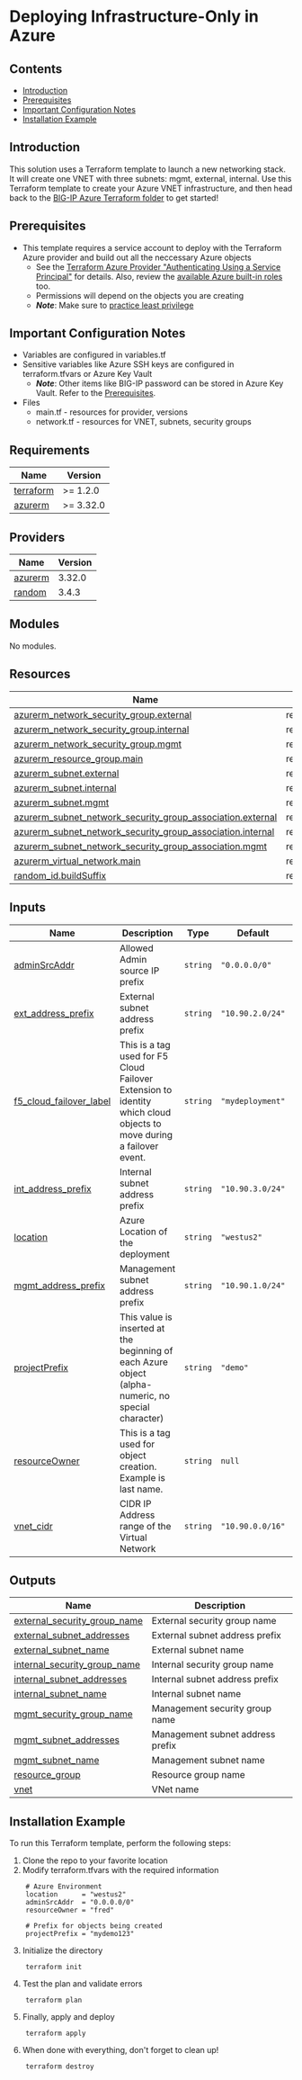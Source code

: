 # Deploying Infrastructure-Only in Azure

## Contents

- [Introduction](#introduction)
- [Prerequisites](#prerequisites)
- [Important Configuration Notes](#important-configuration-notes)
- [Installation Example](#installation-example)

## Introduction

This solution uses a Terraform template to launch a new networking stack. It will create one VNET with three subnets: mgmt, external, internal. Use this Terraform template to create your Azure VNET infrastructure, and then head back to the [BIG-IP Azure Terraform folder](../) to get started!

## Prerequisites

- This template requires a service account to deploy with the Terraform Azure provider and build out all the neccessary Azure objects
  - See the [Terraform Azure Provider "Authenticating Using a Service Principal"](https://www.terraform.io/docs/providers/azurerm/guides/service_principal_client_secret.html) for details. Also, review the [available Azure built-in roles](https://docs.microsoft.com/en-gb/azure/role-based-access-control/built-in-roles) too.
  - Permissions will depend on the objects you are creating
  - ***Note***: Make sure to [practice least privilege](https://docs.microsoft.com/en-us/azure/security/fundamentals/identity-management-best-practices#lower-exposure-of-privileged-accounts)

## Important Configuration Notes

- Variables are configured in variables.tf
- Sensitive variables like Azure SSH keys are configured in terraform.tfvars or Azure Key Vault
  - ***Note***: Other items like BIG-IP password can be stored in Azure Key Vault. Refer to the [Prerequisites](#prerequisites).
- Files
  - main.tf - resources for provider, versions
  - network.tf - resources for VNET, subnets, security groups


<!-- markdownlint-disable no-inline-html -->
<!-- BEGINNING OF PRE-COMMIT-TERRAFORM DOCS HOOK -->
## Requirements

| Name | Version |
|------|---------|
| <a name="requirement_terraform"></a> [terraform](#requirement\_terraform) | >= 1.2.0 |
| <a name="requirement_azurerm"></a> [azurerm](#requirement\_azurerm) | >= 3.32.0 |

## Providers

| Name | Version |
|------|---------|
| <a name="provider_azurerm"></a> [azurerm](#provider\_azurerm) | 3.32.0 |
| <a name="provider_random"></a> [random](#provider\_random) | 3.4.3 |

## Modules

No modules.

## Resources

| Name | Type |
|------|------|
| [azurerm_network_security_group.external](https://registry.terraform.io/providers/hashicorp/azurerm/latest/docs/resources/network_security_group) | resource |
| [azurerm_network_security_group.internal](https://registry.terraform.io/providers/hashicorp/azurerm/latest/docs/resources/network_security_group) | resource |
| [azurerm_network_security_group.mgmt](https://registry.terraform.io/providers/hashicorp/azurerm/latest/docs/resources/network_security_group) | resource |
| [azurerm_resource_group.main](https://registry.terraform.io/providers/hashicorp/azurerm/latest/docs/resources/resource_group) | resource |
| [azurerm_subnet.external](https://registry.terraform.io/providers/hashicorp/azurerm/latest/docs/resources/subnet) | resource |
| [azurerm_subnet.internal](https://registry.terraform.io/providers/hashicorp/azurerm/latest/docs/resources/subnet) | resource |
| [azurerm_subnet.mgmt](https://registry.terraform.io/providers/hashicorp/azurerm/latest/docs/resources/subnet) | resource |
| [azurerm_subnet_network_security_group_association.external](https://registry.terraform.io/providers/hashicorp/azurerm/latest/docs/resources/subnet_network_security_group_association) | resource |
| [azurerm_subnet_network_security_group_association.internal](https://registry.terraform.io/providers/hashicorp/azurerm/latest/docs/resources/subnet_network_security_group_association) | resource |
| [azurerm_subnet_network_security_group_association.mgmt](https://registry.terraform.io/providers/hashicorp/azurerm/latest/docs/resources/subnet_network_security_group_association) | resource |
| [azurerm_virtual_network.main](https://registry.terraform.io/providers/hashicorp/azurerm/latest/docs/resources/virtual_network) | resource |
| [random_id.buildSuffix](https://registry.terraform.io/providers/hashicorp/random/latest/docs/resources/id) | resource |

## Inputs

| Name | Description | Type | Default | Required |
|------|-------------|------|---------|:--------:|
| <a name="input_adminSrcAddr"></a> [adminSrcAddr](#input\_adminSrcAddr) | Allowed Admin source IP prefix | `string` | `"0.0.0.0/0"` | no |
| <a name="input_ext_address_prefix"></a> [ext\_address\_prefix](#input\_ext\_address\_prefix) | External subnet address prefix | `string` | `"10.90.2.0/24"` | no |
| <a name="input_f5_cloud_failover_label"></a> [f5\_cloud\_failover\_label](#input\_f5\_cloud\_failover\_label) | This is a tag used for F5 Cloud Failover Extension to identity which cloud objects to move during a failover event. | `string` | `"mydeployment"` | no |
| <a name="input_int_address_prefix"></a> [int\_address\_prefix](#input\_int\_address\_prefix) | Internal subnet address prefix | `string` | `"10.90.3.0/24"` | no |
| <a name="input_location"></a> [location](#input\_location) | Azure Location of the deployment | `string` | `"westus2"` | no |
| <a name="input_mgmt_address_prefix"></a> [mgmt\_address\_prefix](#input\_mgmt\_address\_prefix) | Management subnet address prefix | `string` | `"10.90.1.0/24"` | no |
| <a name="input_projectPrefix"></a> [projectPrefix](#input\_projectPrefix) | This value is inserted at the beginning of each Azure object (alpha-numeric, no special character) | `string` | `"demo"` | no |
| <a name="input_resourceOwner"></a> [resourceOwner](#input\_resourceOwner) | This is a tag used for object creation. Example is last name. | `string` | `null` | no |
| <a name="input_vnet_cidr"></a> [vnet\_cidr](#input\_vnet\_cidr) | CIDR IP Address range of the Virtual Network | `string` | `"10.90.0.0/16"` | no |

## Outputs

| Name | Description |
|------|-------------|
| <a name="output_external_security_group_name"></a> [external\_security\_group\_name](#output\_external\_security\_group\_name) | External security group name |
| <a name="output_external_subnet_addresses"></a> [external\_subnet\_addresses](#output\_external\_subnet\_addresses) | External subnet address prefix |
| <a name="output_external_subnet_name"></a> [external\_subnet\_name](#output\_external\_subnet\_name) | External subnet name |
| <a name="output_internal_security_group_name"></a> [internal\_security\_group\_name](#output\_internal\_security\_group\_name) | Internal security group name |
| <a name="output_internal_subnet_addresses"></a> [internal\_subnet\_addresses](#output\_internal\_subnet\_addresses) | Internal subnet address prefix |
| <a name="output_internal_subnet_name"></a> [internal\_subnet\_name](#output\_internal\_subnet\_name) | Internal subnet name |
| <a name="output_mgmt_security_group_name"></a> [mgmt\_security\_group\_name](#output\_mgmt\_security\_group\_name) | Management security group name |
| <a name="output_mgmt_subnet_addresses"></a> [mgmt\_subnet\_addresses](#output\_mgmt\_subnet\_addresses) | Management subnet address prefix |
| <a name="output_mgmt_subnet_name"></a> [mgmt\_subnet\_name](#output\_mgmt\_subnet\_name) | Management subnet name |
| <a name="output_resource_group"></a> [resource\_group](#output\_resource\_group) | Resource group name |
| <a name="output_vnet"></a> [vnet](#output\_vnet) | VNet name |
<!-- END OF PRE-COMMIT-TERRAFORM DOCS HOOK -->
<!-- markdownlint-enable no-inline-html -->

## Installation Example

To run this Terraform template, perform the following steps:
  1. Clone the repo to your favorite location
  2. Modify terraform.tfvars with the required information
  ```
      # Azure Environment
      location      = "westus2"
      adminSrcAddr  = "0.0.0.0/0"
      resourceOwner = "fred"

      # Prefix for objects being created
      projectPrefix = "mydemo123"
  ```
  3. Initialize the directory
  ```
      terraform init
  ```
  4. Test the plan and validate errors
  ```
      terraform plan
  ```
  5. Finally, apply and deploy
  ```
      terraform apply
  ```
  6. When done with everything, don't forget to clean up!
  ```
      terraform destroy
  ```
